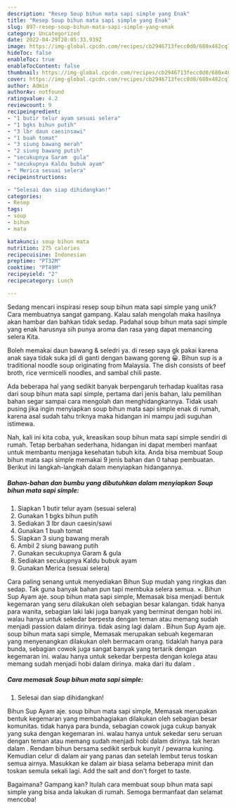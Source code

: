 ```yaml
---
description: "Resep Soup bihun mata sapi simple yang Enak"
title: "Resep Soup bihun mata sapi simple yang Enak"
slug: 897-resep-soup-bihun-mata-sapi-simple-yang-enak
category: Uncategorized
date: 2022-04-29T20:05:33.939Z
image: https://img-global.cpcdn.com/recipes/cb2946713fecc0d0/680x482cq70/soup-bihun-mata-sapi-simple-foto-resep-utama.jpg
hideToc: false
enableToc: true
enableTocContent: false
thumbnail: https://img-global.cpcdn.com/recipes/cb2946713fecc0d0/680x482cq70/soup-bihun-mata-sapi-simple-foto-resep-utama.jpg
cover: https://img-global.cpcdn.com/recipes/cb2946713fecc0d0/680x482cq70/soup-bihun-mata-sapi-simple-foto-resep-utama.jpg
author: Admin
authorAv: notfound
ratingvalue: 4.2
reviewcount: 9
recipeingredient:
- "1 butir telur ayam sesuai selera"
- "1 bgks bihun putih"
- "3 lbr daun caesinsawi"
- "1 buah tomat"
- "3 siung bawang merah"
- "2 siung bawang putih"
- "secukupnya Garam  gula"
- "secukupnya Kaldu bubuk ayam"
- " Merica sesuai selera"
recipeinstructions:

- "Selesai dan siap dihidangkan!"
categories:
- Resep
tags:
- soup
- bihun
- mata

katakunci: soup bihun mata 
nutrition: 275 calories
recipecuisine: Indonesian
preptime: "PT32M"
cooktime: "PT49M"
recipeyield: "2"
recipecategory: Lunch

---
```





Sedang mencari inspirasi resep soup bihun mata sapi simple yang unik? Cara membuatnya sangat gampang. Kalau salah mengolah maka hasilnya akan hambar dan bahkan tidak sedap. Padahal soup bihun mata sapi simple yang enak harusnya sih punya aroma dan rasa yang dapat memancing selera Kita.





Boleh memakai daun bawang &amp; seledri ya. di resep saya gk pakai karena anak saya tidak suka jdi di ganti dengan bawang goreng 😀. Bihun sup is a traditional noodle soup originating from Malaysia. The dish consists of beef broth, rice vermicelli noodles, and sambal chili paste.

Ada beberapa hal yang sedikit banyak berpengaruh terhadap kualitas rasa dari soup bihun mata sapi simple, pertama dari jenis bahan, lalu pemilihan bahan segar sampai cara mengolah dan menghidangkannya. Tidak usah pusing jika ingin menyiapkan soup bihun mata sapi simple enak di rumah, karena asal sudah tahu triknya maka hidangan ini mampu jadi suguhan istimewa.






Nah, kali ini kita coba, yuk, kreasikan soup bihun mata sapi simple sendiri di rumah. Tetap berbahan sederhana, hidangan ini dapat memberi manfaat untuk membantu menjaga kesehatan tubuh kita. Anda bisa membuat Soup bihun mata sapi simple memakai 9 jenis bahan dan 0 tahap pembuatan. Berikut ini langkah-langkah dalam menyiapkan hidangannya.

<!--inarticleads1-->

##### Bahan-bahan dan bumbu yang dibutuhkan dalam menyiapkan Soup bihun mata sapi simple:

1. Siapkan 1 butir telur ayam (sesuai selera)
1. Gunakan 1 bgks bihun putih
1. Sediakan 3 lbr daun caesin/sawi
1. Gunakan 1 buah tomat
1. Siapkan 3 siung bawang merah
1. Ambil 2 siung bawang putih
1. Gunakan secukupnya Garam &amp; gula
1. Sediakan secukupnya Kaldu bubuk ayam
1. Gunakan  Merica (sesuai selera)


Cara paling senang untuk menyediakan Bihun Sup mudah yang ringkas dan sedap. Tak guna banyak bahan pun tapi membuka selera semua. ×. Bihun Sup Ayam aje. soup bihun mata sapi simple, Memasak bisa menjadi bentuk kegemaran yang seru dilakukan oleh sebagian besar kalangan. tidak hanya para wanita, sebagian laki laki juga banyak yang berminat dengan hobi ini. walau hanya untuk sekedar berpesta dengan teman atau memang sudah menjadi passion dalam dirinya. tidak asing lagi dalam . Bihun Sup Ayam aje. soup bihun mata sapi simple, Memasak merupakan sebuah kegemaran yang menyenangkan dilakukan oleh bermacam orang. tidaklah hanya para bunda, sebagian cowok juga sangat banyak yang tertarik dengan kegemaran ini. walau hanya untuk sekedar berpesta dengan kolega atau memang sudah menjadi hobi dalam dirinya. maka dari itu dalam . 

<!--inarticleads2-->

##### Cara memasak Soup bihun mata sapi simple:


1. Selesai dan siap dihidangkan!

Bihun Sup Ayam aje. soup bihun mata sapi simple, Memasak merupakan bentuk kegemaran yang membahagiakan dilakukan oleh sebagian besar komunitas. tidak hanya para bunda, sebagian cowok juga cukup banyak yang suka dengan kegemaran ini. walau hanya untuk sekedar seru seruan dengan teman atau memang sudah menjadi hobi dalam dirinya. tak heran dalam . Rendam bihun bersama sedikit serbuk kunyit / pewarna kuning. Kemudian celur di dalam air yang panas dan setelah lembut terus toskan semua airnya. Masukkan ke dalam air biasa selama beberapa minit dan toskan semula sekali lagi. Add the salt and don&#39;t forget to taste. 

Bagaimana? Gampang kan? Itulah cara membuat soup bihun mata sapi simple yang bisa anda lakukan di rumah. Semoga bermanfaat dan selamat mencoba!

